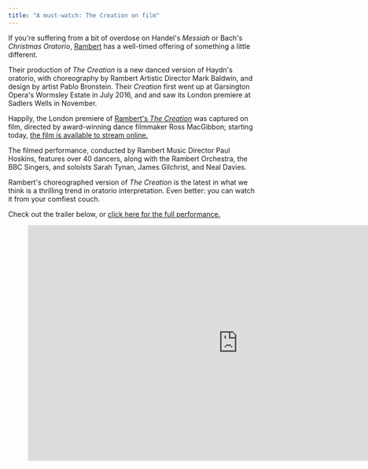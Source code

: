 ```yaml
---
title: "A must-watch: The Creation on film"
---
```


If you're suffering from a bit of overdose on Handel's *Messiah* or Bach's *Christmas Oratorio*, [Rambert](http://www.rambert.org.uk/home/) has a well-timed offering of something a little different. 

Their production of *The Creation* is a new danced version of Haydn's oratorio, with choreography by Rambert Artistic Director Mark Baldwin, and design by artist Pablo Bronstein. Their *Creation* first went up at Garsington Opera's Wormsley Estate in July 2016, and and saw its London premiere at Sadlers Wells in November. 

Happily, the London premiere of [Rambert's *The Creation*](http://www.rambert.org.uk/home/) was captured on film, directed by award-winning dance filmmaker Ross MacGibbon; starting today, [the film is available to stream online.](http://www.rambert.org.uk/explore/videos/the-creation-film/)

The filmed performance, conducted by Rambert Music Director Paul Hoskins, features over 40 dancers, along with the Rambert Orchestra, the BBC Singers, and soloists Sarah Tynan, James Gilchrist, and Neal Davies.

Rambert's choreographed version of *The Creation* is the latest in what we think is a thrilling trend in oratorio interpretation. Even better: you can watch it from your comfiest couch.

Check out the trailer below, or [click here for the full performance.](http://www.rambert.org.uk/explore/videos/the-creation-film/)

<figure data-type="video">
<iframe width="854" height="480" src="https://www.youtube.com/embed/s9EBWv0MlCs" frameborder="0" allowfullscreen></iframe>
</figure>
